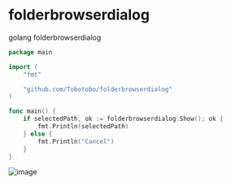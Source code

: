 # folderbrowserdialog
golang folderbrowserdialog

``` go
package main

import (
	"fmt"

	"github.com/Tobotobo/folderbrowserdialog"
)

func main() {
	if selectedPath, ok := folderbrowserdialog.Show(); ok {
		fmt.Println(selectedPath)
	} else {
		fmt.Println("Cancel")
	}
}
```
![image](https://user-images.githubusercontent.com/46508541/127917084-5ce39f24-1c48-4ced-a64b-c1d0856895f3.png)


